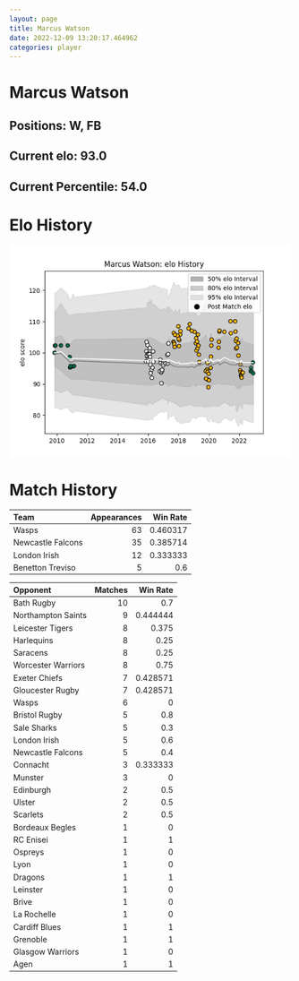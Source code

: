 ```yaml
---  
layout: page  
title: Marcus Watson  
date: 2022-12-09 13:20:17.464962  
categories: player  
---
```

# Marcus Watson

## Positions: W, FB

## Current elo: 93.0

## Current Percentile: 54.0

# Elo History


![elo history](history_MarcusWatson.png)
# Match History


| Team              |   Appearances |   Win Rate |
|:------------------|--------------:|-----------:|
| Wasps             |            63 |   0.460317 |
| Newcastle Falcons |            35 |   0.385714 |
| London Irish      |            12 |   0.333333 |
| Benetton Treviso  |             5 |   0.6      |

| Opponent           |   Matches |   Win Rate |
|:-------------------|----------:|-----------:|
| Bath Rugby         |        10 |   0.7      |
| Northampton Saints |         9 |   0.444444 |
| Leicester Tigers   |         8 |   0.375    |
| Harlequins         |         8 |   0.25     |
| Saracens           |         8 |   0.25     |
| Worcester Warriors |         8 |   0.75     |
| Exeter Chiefs      |         7 |   0.428571 |
| Gloucester Rugby   |         7 |   0.428571 |
| Wasps              |         6 |   0        |
| Bristol Rugby      |         5 |   0.8      |
| Sale Sharks        |         5 |   0.3      |
| London Irish       |         5 |   0.6      |
| Newcastle Falcons  |         5 |   0.4      |
| Connacht           |         3 |   0.333333 |
| Munster            |         3 |   0        |
| Edinburgh          |         2 |   0.5      |
| Ulster             |         2 |   0.5      |
| Scarlets           |         2 |   0.5      |
| Bordeaux Begles    |         1 |   0        |
| RC Enisei          |         1 |   1        |
| Ospreys            |         1 |   0        |
| Lyon               |         1 |   0        |
| Dragons            |         1 |   1        |
| Leinster           |         1 |   0        |
| Brive              |         1 |   0        |
| La Rochelle        |         1 |   0        |
| Cardiff Blues      |         1 |   1        |
| Grenoble           |         1 |   1        |
| Glasgow Warriors   |         1 |   0        |
| Agen               |         1 |   1        |